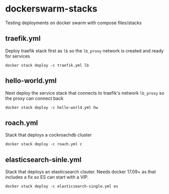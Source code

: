 # dockerswarm-stacks
Testing deployments on docker swarm with compose files/stacks

## traefik.yml
Deploy traefik stack first as `lb` so the `lb_proxy` network is created and ready for services

```docker stack deploy -c traefik.yml lb```

## hello-world.yml
Next deploy the service stack that connects to traefik's network `lb_proxy` so the proxy can connect back

```docker stack deploy -c hello-world.yml hw```

## roach.yml
Stack that deploys a cockroachdb cluster 

```docker stack deploy -c roach.yml c```

## elasticsearch-sinle.yml
Stack that deploys an elasticsearch clsuter. Needs docker 17.09+ as that includes a fix so ES can start with a VIP.

```docker stack deploy -c elasticsearch-single.yml es```

